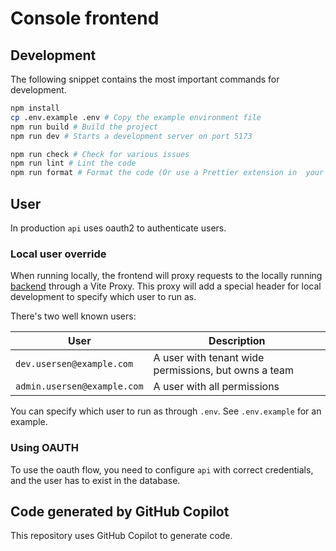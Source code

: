 # Console frontend

## Development

The following snippet contains the most important commands for development.

```bash
npm install
cp .env.example .env # Copy the example environment file
npm run build # Build the project
npm run dev # Starts a development server on port 5173

npm run check # Check for various issues
npm run lint # Lint the code
npm run format # Format the code (Or use a Prettier extension in  your editor)
```

## User

In production `api` uses oauth2 to authenticate users.

### Local user override

When running locally, the frontend will proxy requests to the locally running [backend](https://github.com/nais/api) through a Vite Proxy.
This proxy will add a special header for local development to specify which user to run as.

There's two well known users:

| User                        | Description                                          |
| --------------------------- | ---------------------------------------------------- |
| `dev.usersen@example.com`   | A user with tenant wide permissions, but owns a team |
| `admin.usersen@example.com` | A user with all permissions                          |

You can specify which user to run as through `.env`.
See `.env.example` for an example.

### Using OAUTH

To use the oauth flow, you need to configure `api` with correct credentials, and the user has to exist in the database.

## Code generated by GitHub Copilot

This repository uses GitHub Copilot to generate code.
